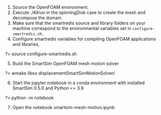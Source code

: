 1. Source the OpenFOAM environment. 
2. Execute ./Allrun in the spinningDisk case to create the mesh and decompose the domain.
3. Make sure that the smartredis source and library folders on your machine correspond to the environmental variables set in `configure-smartredis.sh`.
4. Configure smartredis variables for compiling OpenFOAM applications and libraries,

?> source configure-smartredis.sh

5. Build the SmartSim OpenFOAM mesh motion solver

?>  wmake libso displacementSmartSimMotionSolver/

6. Start the jupyter notebook in a conda environment with installed SmartSim 0.5.0 and Python <= 3.9


?> python -m notebook 


7. Open the notebook smartsim-mesh-motion.ipynb 


